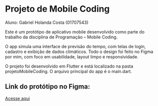 # Projeto de Mobile Coding

Aluno: Gabriel Holanda Costa (01707543)

Este é um protótipo de aplicativo mobile desenvolvido como parte do trabalho da disciplina de Programação – Mobile Coding.

O app simula uma interface de previsão do tempo, com telas de login, cadastro e exibição de dados climáticos.
Todo o design foi feito no Figma por mim, com foco em usabilidade, layout limpo e responsividade.

O projeto foi desenvolvido em Flutter e está localizado na pasta projetoMobileCoding. O arquivo principal do app é o main.dart.

## Link do protótipo no Figma:
[Acesse aqui](https://www.figma.com/design/kx0qmTvKU7peQ7epOORCnF/Untitled?node-id=0-1&t=GilY3fMgKnTP6qUO-1)
